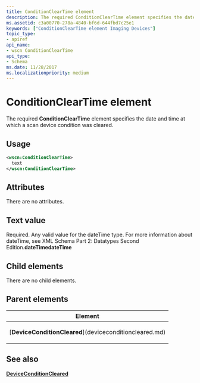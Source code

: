 ```yaml
---
title: ConditionClearTime element
description: The required ConditionClearTime element specifies the date and time at which a scan device condition was cleared.
ms.assetid: c3a00770-278a-4840-bf6d-644fbd7c25e1
keywords: ["ConditionClearTime element Imaging Devices"]
topic_type:
- apiref
api_name:
- wscn ConditionClearTime
api_type:
- Schema
ms.date: 11/28/2017
ms.localizationpriority: medium
---
```


# ConditionClearTime element


The required **ConditionClearTime** element specifies the date and time at which a scan device condition was cleared.

Usage
-----

```xml
<wscn:ConditionClearTime>
  text
</wscn:ConditionClearTime>
```

Attributes
----------

There are no attributes.

Text value
----------

Required. Any valid value for the dateTime type. For more information about dateTime, see XML Schema Part 2: Datatypes Second Edition.**dateTimedateTime**

## Child elements


There are no child elements.

## Parent elements


<table>
<colgroup>
<col width="100%" />
</colgroup>
<thead>
<tr class="header">
<th>Element</th>
</tr>
</thead>
<tbody>
<tr class="odd">
<td><p>[<strong>DeviceConditionCleared</strong>](deviceconditioncleared.md)</p></td>
</tr>
</tbody>
</table>

## See also


[**DeviceConditionCleared**](deviceconditioncleared.md)

 

 






